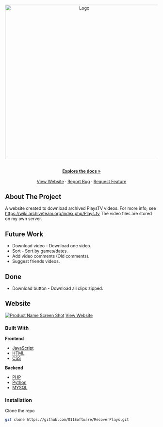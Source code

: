 <div id="top"></div>
<!-- PROJECT SHIELDS -->



<!-- PROJECT LOGO -->
<br />
<div align="center">
  <a href="https://github.com/O11Software/RecoverPlays">
    <img src="https://recoverplays.tv/plays-logo.svg" alt="Logo" width="506.5">
  </a>

  <p align="center">
    <br />
    <a href="https://github.com/O11Software/RecoverPlays"><strong>Explore the docs »</strong></a>
    <br />
    <br />
    <a href="https://recoverplays.tv">View Website</a>
    ·
    <a href="https://github.com/O11Software/RecoverPlays/issues">Report Bug</a>
    ·
    <a href="https://github.com/O11Software/RecoverPlays/issues">Request Feature</a>
  </p>
</div>

<!-- ABOUT THE PROJECT -->
## About The Project
A website created to download archived PlaysTV videos. For more info, see https://wiki.archiveteam.org/index.php/Plays.tv
The video files are stored on my own server.

## Future Work
* Download video - Download one video. 
* Sort - Sort by games/dates.
* Add video comments (Old comments).
* Suggest friends videos.

## Done
* Download button - Download all clips zipped.

## Website
[![Product Name Screen Shot][product-screenshot]]()
<a href="https://recoverplays.tv">View Website</a>

### Built With
**Frontend**
* [JavaScript](https://www.javascript.com/)
* [HTML](https://en.wikipedia.org/wiki/HTML)
* [CSS](https://en.wikipedia.org/wiki/CSS)

**Backend**
* [PHP](https://www.php.net/)
* [Python](https://www.python.org/)
* [MYSQL](https://www.mysql.com/)

### Installation
 Clone the repo
   ```sh
   git clone https://github.com/O11Software/RecoverPlays.git
   ```

<!-- MARKDOWN LINKS & IMAGES -->
<!-- https://www.markdownguide.org/basic-syntax/#reference-style-links -->
[product-screenshot]: https://segergren.dev/images/project/recoverplays.png
